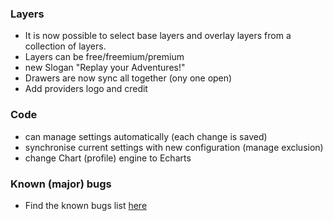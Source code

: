 ### Layers

- It is now possible to select base layers and overlay layers from a collection of layers.
- Layers can be free/freemium/premium
- new Slogan "Replay your Adventures!"
- Drawers are now sync all together (ony one open)
- Add providers logo and credit

### Code

- can manage settings automatically (each change is saved)
- synchronise current settings with new configuration (manage exclusion)
- change Chart (profile) engine to Echarts

### Known (major) bugs

- Find the known bugs list [here](https://github.com/lgs1920/studio/labels/bug)